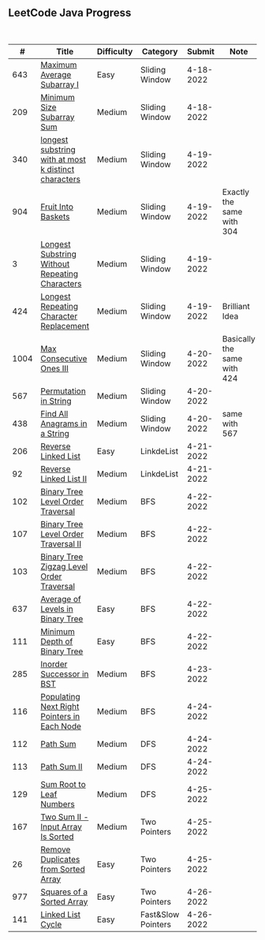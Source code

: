 ## LeetCode Java Progress
<!-- ![](https://img.shields.io/badge/Submitted-21-green)<br> -->
<br>

| # | Title | Difficulty | Category | Submit | Note |
|---| ----- | ---------- | -------- | ------ | ---- |
|643|[Maximum Average Subarray I](https://leetcode.com/problems/maximum-average-subarray-i/)|Easy|Sliding Window|4-18-2022||
|209|[Minimum Size Subarray Sum](https://leetcode.com/problems/minimum-size-subarray-sum/)|Medium|Sliding Window|4-18-2022||
|340|[longest substring with at most k distinct characters](https://leetcode.com/problems/longest-substring-with-at-most-k-distinct-characters/)|Medium|Sliding Window|4-19-2022||
|904|[Fruit Into Baskets](https://leetcode.com/problems/fruit-into-baskets/)|Medium|Sliding Window|4-19-2022|Exactly the same with 304|
|3|[Longest Substring Without Repeating Characters](https://leetcode.com/problems/longest-substring-without-repeating-characters/)|Medium|Sliding Window|4-19-2022||
|424|[Longest Repeating Character Replacement](https://leetcode.com/problems/longest-repeating-character-replacement/)|Medium|Sliding Window|4-19-2022|Brilliant Idea|
|1004|[Max Consecutive Ones III](https://leetcode.com/problems/max-consecutive-ones-iii/)|Medium|Sliding Window|4-20-2022|Basically the same with 424|
|567|[Permutation in String](https://leetcode.com/problems/permutation-in-string/)|Medium|Sliding Window|4-20-2022||
|438|[Find All Anagrams in a String](https://leetcode.com/problems/find-all-anagrams-in-a-string/)|Medium|Sliding Window|4-20-2022|same with 567|
|206|[Reverse Linked List](https://leetcode.com/problems/reverse-linked-list/)|Easy|LinkdeList|4-21-2022||
|92|[Reverse Linked List II](https://leetcode.com/problems/reverse-linked-list-ii/)|Medium|LinkdeList|4-21-2022||
|102|[Binary Tree Level Order Traversal](https://leetcode.com/problems/binary-tree-level-order-traversal/)|Medium|BFS|4-22-2022||
|107|[Binary Tree Level Order Traversal II](https://leetcode.com/problems/binary-tree-level-order-traversal-ii/)|Medium|BFS|4-22-2022||
|103|[Binary Tree Zigzag Level Order Traversal](https://leetcode.com/problems/binary-tree-zigzag-level-order-traversal/)|Medium|BFS|4-22-2022||
|637|[Average of Levels in Binary Tree](https://leetcode.com/problems/average-of-levels-in-binary-tree/)|Easy|BFS|4-22-2022||
|111|[Minimum Depth of Binary Tree](https://leetcode.com/problems/minimum-depth-of-binary-tree/)|Easy|BFS|4-22-2022||
|285|[Inorder Successor in BST](https://leetcode.com/problems/inorder-successor-in-bst/)|Medium|BFS|4-23-2022||
|116|[Populating Next Right Pointers in Each Node](https://leetcode.com/problems/populating-next-right-pointers-in-each-node/)|Medium|BFS|4-24-2022||
|112|[Path Sum](https://leetcode.com/problems/path-sum/)|Medium|DFS|4-24-2022||
|113|[Path Sum II](https://leetcode.com/problems/path-sum-ii/)|Medium|DFS|4-24-2022||
|129|[Sum Root to Leaf Numbers](https://leetcode.com/problems/sum-root-to-leaf-numbers/)|Medium|DFS|4-25-2022||
|167|[Two Sum II - Input Array Is Sorted](https://leetcode.com/problems/two-sum-ii-input-array-is-sorted/)|Medium|Two Pointers|4-25-2022||
|26|[Remove Duplicates from Sorted Array](https://leetcode.com/problems/remove-duplicates-from-sorted-array/)|Easy|Two Pointers|4-25-2022||
|977|[Squares of a Sorted Array](https://leetcode.com/problems/squares-of-a-sorted-array/)|Easy|Two Pointers|4-26-2022||
|141|[Linked List Cycle](https://leetcode.com/problems/linked-list-cycle/)|Easy|Fast&Slow Pointers|4-26-2022||